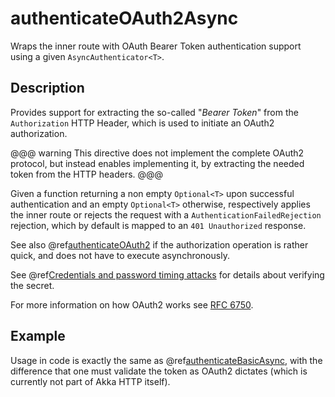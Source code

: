 <a id="authenticateoauth2async-java"></a>
# authenticateOAuth2Async

Wraps the inner route with OAuth Bearer Token authentication support using a given `AsyncAuthenticator<T>`.

## Description

Provides support for extracting the so-called "*Bearer Token*" from the `Authorization` HTTP Header,
which is used to initiate an OAuth2 authorization.

@@@ warning
This directive does not implement the complete OAuth2 protocol, but instead enables implementing it,
by extracting the needed token from the HTTP headers.
@@@

Given a function returning a non empty `Optional<T>` upon successful authentication and an empty `Optional<T>` otherwise,
respectively applies the inner route or rejects the request with a `AuthenticationFailedRejection` rejection,
which by default is mapped to an `401 Unauthorized` response.

See also @ref[authenticateOAuth2](authenticateOAuth2.md#authenticateoauth2-java) if the authorization operation is rather quick, and does not have to execute asynchronously.

See @ref[Credentials and password timing attacks](index.md#credentials-and-timing-attacks-java) for details about verifying the secret.

For more information on how OAuth2 works see [RFC 6750](https://tools.ietf.org/html/rfc6750).

## Example

Usage in code is exactly the same as @ref[authenticateBasicAsync](authenticateBasicAsync.md#authenticatebasicasync-java),
with the difference that one must validate the token as OAuth2 dictates (which is currently not part of Akka HTTP itself).
